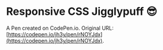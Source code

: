 # Responsive CSS Jigglypuff 😎

A Pen created on CodePen.io. Original URL: [https://codepen.io/jh3y/pen/rNOYJdx](https://codepen.io/jh3y/pen/rNOYJdx).


